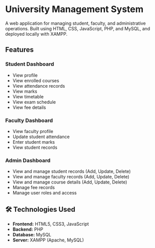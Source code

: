 # University Management System

A web application for managing student, faculty, and administrative operations. Built using HTML, CSS, JavaScript, PHP, and MySQL, and deployed locally with XAMPP.

## Features

### Student Dashboard
- View profile
- View enrolled courses
- View attendance records
- View marks
- View timetable
- View exam schedule
- View fee details

### Faculty Dashboard
- View faculty profile
- Update student attendance
- Enter student marks
- View student records

### Admin Dashboard
- View and manage student records (Add, Update, Delete)
- View and manage faculty records (Add, Update, Delete)
- View and manage course details (Add, Update, Delete)
- Manage fee records
- Manage user roles and access

## 🛠 Technologies Used
- **Frontend:** HTML5, CSS3, JavaScript
- **Backend:** PHP
- **Database:** MySQL
- **Server:** XAMPP (Apache, MySQL)